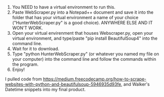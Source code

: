 1) You NEED to have a virtual environment to run this.
2) Paste WebScraper.py into a Notepad++ document and save it into the folder that has your virtual environment a name of your choice ("HunterWebScraper.py" is a good choice). ANYWHERE ELSE AND IT WON'T WORK.
3) Open your virtual envirenment that houses Webscraper.py, open your virtual environment, and type/paste "pip install BeautifulSoup4" into the command line.
4) Wait for it to download.
5) Type "python HunterWebScraper.py" (or whatever you named my file on your computer) into the command line and follow the commands within the program.
6) Enjoy!


I pulled code from https://medium.freecodecamp.org/how-to-scrape-websites-with-python-and-beautifulsoup-5946935d93fe, and Walker's 
Datetime snippets into my final product. 
